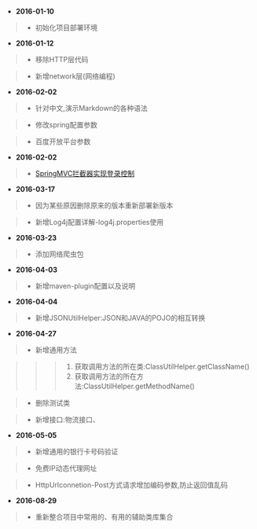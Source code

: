 * **2016-01-10**

> + 初始化项目部署环境

* **2016-01-12**

> + 移除HTTP层代码

> + 新增network层(网络编程)

* **2016-02-02**

> + 针对中文,演示Markdown的各种语法
  
> + 修改spring配置参数

> + 百度开放平台参数

* **2016-02-02**

> + [SpringMVC拦截器实现登录控制](https://wuzhuti.cn/2076.html)

* **2016-03-17**

> + 因为某些原因删除原来的版本重新部署新版本

> + 新增Log4j配置详解-log4j.properties使用

* **2016-03-23**
 
> + 添加网络爬虫包

* **2016-04-03**

> + 新增maven-plugin配置以及说明

* **2016-04-04**

> + 新增JSONUtilHelper:JSON和JAVA的POJO的相互转换

* **2016-04-27**

> + 新增通用方法

> > > <ol>
> > > <li>获取调用方法的所在类:ClassUtilHelper.getClassName()</li>
> > > <li>获取调用方法的所在方法:ClassUtilHelper.getMethodName()</li>
> > > </ol>

> + 删除测试类

> + 新增接口:物流接口、

* **2016-05-05**

> + 新增通用的银行卡号码验证

> + 免费IP动态代理网址

> + HttpUrlconnetion-Post方式请求增加编码参数,防止返回值乱码

* **2016-08-29**

> + 重新整合项目中常用的、有用的辅助类库集合

